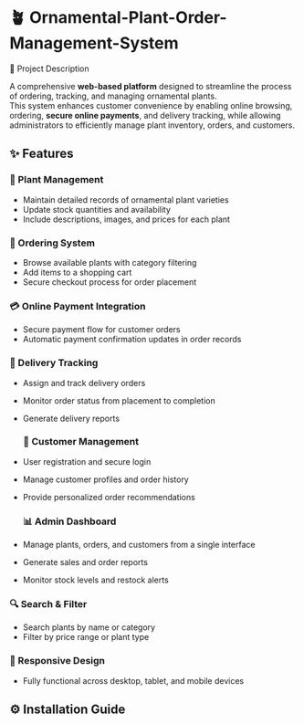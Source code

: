 # 🪴 Ornamental-Plant-Order-Management-System

📌 Project Description

A comprehensive **web-based platform** designed to streamline the process of ordering, tracking, and managing ornamental plants.  
This system enhances customer convenience by enabling online browsing, ordering, **secure online payments**, and delivery tracking, while allowing administrators to efficiently manage plant inventory, orders, and customers.

## ✨ Features

### 🌱 Plant Management
   - Maintain detailed records of ornamental plant varieties
   - Update stock quantities and availability
   - Include descriptions, images, and prices for each plant
  
  ### 🛒 Ordering System
  - Browse available plants with category filtering
  - Add items to a shopping cart
   - Secure checkout process for order placement

  ### 💳 Online Payment Integration
- Secure payment flow for customer orders
- Automatic payment confirmation updates in order records

### 🚚 Delivery Tracking
- Assign and track delivery orders
- Monitor order status from placement to completion
- Generate delivery reports

  ### 👤 Customer Management
- User registration and secure login
- Manage customer profiles and order history
- Provide personalized order recommendations

  ### 📊 Admin Dashboard
- Manage plants, orders, and customers from a single interface
- Generate sales and order reports
- Monitor stock levels and restock alerts

###  🔍 Search & Filter
- Search plants by name or category
- Filter by price range or plant type

### 📱 Responsive Design
- Fully functional across desktop, tablet, and mobile devices

## ⚙️ Installation Guide
